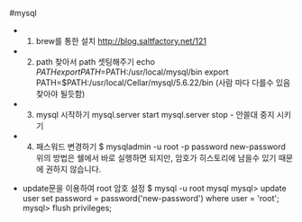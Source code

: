 #mysql

* 1) brew를 통한 설치  http://blog.saltfactory.net/121


* 2) path 찾아서 path 셋팅해주기 
echo $PATH
export PATH=$PATH:/usr/local/mysql/bin
export PATH=$PATH:/usr/local/Cellar/mysql/5.6.22/bin 
(사람 마다 다를수 있음 찾아야 될듯함) 

* 3) mysql 시작하기
mysql.server start
mysql.server stop  - 안쓸대 중지 시키기

* 4) 패스워드 변경하기
$ mysqladmin -u root -p password new-password
위의 방법은 쉘에서 바로 실행하면 되지만, 암호가 히스토리에 남을수 있기 때문에 권하지 않습니다.

* update문을 이용하여 root 암호 설정
 $ mysql -u root mysql
 mysql> update user set password = password('new-password') where user = 'root';
 mysql> flush privileges;

